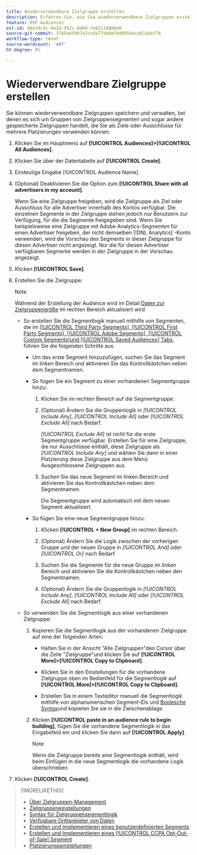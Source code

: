 ```yaml
---
title: Wiederverwendbare Zielgruppe erstellen
description: Erfahren Sie, wie Sie wiederverwendbare Zielgruppen erstellen, die aus Zielgruppensegmenten und anderen gespeicherten Zielgruppen bestehen.
feature: DSP Audiences
exl-id: 48e3dc4c-6e2d-452c-8d69-7e6211d808e0
source-git-commit: 37e5a4fbb7e2ccda77ab0afd49054ec4d1dabf76
workflow-type: tm+mt
source-wordcount: '487'
ht-degree: 0%

---
```


# Wiederverwendbare Zielgruppe erstellen

<!-- "Saved audience" is used in UI (where?), but "saved" is a state, not a type. "Reusable audience" sounds better in a description. "Audience template" isn't right, either, since it implies you can edit it on the fly to create a new, different audience. Some other term? -->

Sie können wiederverwendbare Zielgruppen speichern und verwalten, bei denen es sich um Gruppen von Zielgruppensegmenten und sogar andere gespeicherte Zielgruppen handelt, die Sie als Ziele oder Ausschlüsse für mehrere Platzierungen verwenden können.

1. Klicken Sie im Hauptmenü auf **[!UICONTROL Audiences]>[!UICONTROL All Audiences]**.

1. Klicken Sie über der Datentabelle auf **[!UICONTROL Create]**.

1. Eindeutige Eingabe [!UICONTROL Audience Name].

1. (Optional) Deaktivieren Sie die Option zum **[!UICONTROL Share with all advertisers in my account]**.

   Wenn Sie eine Zielgruppe freigeben, wird die Zielgruppe als Ziel oder Ausschluss für alle Advertiser innerhalb des Kontos verfügbar. Die einzelnen Segmente in der Zielgruppe stehen jedoch nur Benutzern zur Verfügung, für die die Segmente freigegeben sind. Wenn Sie beispielsweise eine Zielgruppe mit Adobe Analytics-Segmenten für einen Advertiser freigeben, der nicht demselben [!DNL Analytics] -Konto verwenden, wird die Vorschau des Segments in dieser Zielgruppe für diesen Advertiser nicht angezeigt. Nur die für diesen Advertiser verfügbaren Segmente werden in der Zielgruppe in der Vorschau angezeigt.

1. Klicken **[!UICONTROL Save]**.

1. Erstellen Sie die Zielgruppe:

   >[!NOTE]
   >
   >Während der Erstellung der Audience wird im Detail [Daten zur Zielgruppengröße](audience-about.md) im rechten Bereich aktualisiert wird

   * So erstellen Sie die Segmentlogik manuell mithilfe von Segmenten, die im [[!UICONTROL Third Party Segments], [!UICONTROL First Party Segments], [!UICONTROL Adobe Segments], [!UICONTROL Custom Segments]und [!UICONTROL Saved Audiences] Tabs](audience-settings.md), führen Sie die folgenden Schritte aus.

      * Um das erste Segment hinzuzufügen, suchen Sie das Segment im linken Bereich und aktivieren Sie das Kontrollkästchen neben dem Segmentnamen.

      * So fügen Sie ein Segment zu einer vorhandenen Segmentgruppe hinzu:

         1. Klicken Sie im rechten Bereich auf die Segmentgruppe.

         1. (Optional) Ändern Sie die Gruppenlogik in *[!UICONTROL Include Any]*, *[!UICONTROL Include All]* oder *[!UICONTROL Exclude All]* nach Bedarf.

            *[!UICONTROL Exclude All]* ist nicht für die erste Segmentgruppe verfügbar. Erstellen Sie für eine Zielgruppe, die nur Ausschlüsse enthält, diese Zielgruppe als *[!UICONTROL Include Any]* und wählen Sie dann in einer Platzierung diese Zielgruppe aus dem Menü Ausgeschlossene Zielgruppen aus.

         1. Suchen Sie das neue Segment im linken Bereich und aktivieren Sie das Kontrollkästchen neben dem Segmentnamen.

            Die Segmentgruppe wird automatisch mit dem neuen Segment aktualisiert.
      * So fügen Sie eine neue Segmentgruppe hinzu:

         1. Klicken **[!UICONTROL + New Group]** im rechten Bereich.

         1. (Optional) Ändern Sie die Logik zwischen der vorherigen Gruppe und der neuen Gruppe in *[!UICONTROL And]* oder *[!UICONTROL Or]* nach Bedarf.

         1. Suchen Sie die Segmente für die neue Gruppe im linken Bereich und aktivieren Sie die Kontrollkästchen neben den Segmentnamen.

         1. (Optional) Ändern Sie die Gruppenlogik in *[!UICONTROL Include Any]*, *[!UICONTROL Include All]* oder *[!UICONTROL Exclude All]* nach Bedarf.
   * So verwenden Sie die Segmentlogik aus einer vorhandenen Zielgruppe:

      1. Kopieren Sie die Segmentlogik aus der vorhandenen Zielgruppe auf eine der folgenden Arten:

         * Halten Sie in der Ansicht &quot;Alle Zielgruppen&quot;den Cursor über die Zeile &quot;Zielgruppe&quot;und klicken Sie auf **[!UICONTROL More]>[!UICONTROL Copy to Clipboard]**.

         * Klicken Sie in den Einstellungen für die vorhandene Zielgruppe oben im Bedienfeld für die Segmentlogik auf **[!UICONTROL More]>[!UICONTROL Copy to Clipboard]**.

         * Erstellen Sie in einem Texteditor manuell die Segmentlogik mithilfe von alphanumerischen Segment-IDs und [Boolesche Syntax](audience-segment-logic-syntax.md)und kopieren Sie sie in die Zwischenablage.
      1. Klicken **[!UICONTROL paste in an audience rule to begin building]**, fügen Sie die vorhandene Segmentlogik in das Eingabefeld ein und klicken Sie dann auf **[!UICONTROL Apply]**.

         >[!NOTE]
         >
         >Wenn die Zielgruppe bereits eine Segmentlogik enthält, wird beim Einfügen in die neue Segmentlogik die vorhandene Logik überschrieben.




1. Klicken **[!UICONTROL Create]**.

>[!MORELIKETHIS]
>
>* [Über Zielgruppen-Management](audience-about.md)
>* [Zielgruppeneinstellungen](audience-settings.md)
>* [Syntax für Zielgruppensegmentlogik](audience-segment-logic-syntax.md)
>* [Verfügbare Drittanbieter von Daten](third-party-data-providers.md)
>* [Erstellen und Implementieren eines benutzerdefinierten Segments](custom-segment-create.md)
>* [Erstellen und Implementieren eines [!UICONTROL CCPA Opt-Out-of-Sale] Segment](ccpa-opt-out-segment-create.md)
>* [Platzierungseinstellungen](/help/dsp/campaign-management/placements/placement-settings.md)

